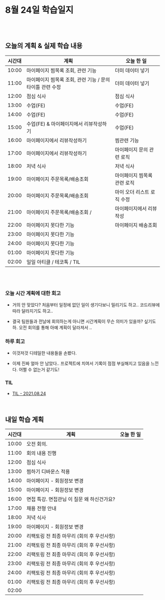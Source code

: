 # 8월 24일 학습일지

<br/>
<br/>

## 오늘의 계획 & 실제 학습 내용

| 시간대 | 계획                                                      | 오늘 한 일                  |
| ------ | --------------------------------------------------------- | --------------------------- |
| 10:00  | 마이페이지 찜목록 조회, 관련 기능                         | 더미 데이터 넣기            |
| 11:00  | 마이페이지 찜목록 조회, 관련 기능 / 문의 타이틀 관련 수정 | 더미 데이터 넣기            |
| 12:00  | 점심 식사                                                 | 점심 식사                   |
| 13:00  | 수업(FE)                                                  | 수업(FE)                    |
| 14:00  | 수업(FE)                                                  | 수업(FE)                    |
| 15:00  | 수업(FE) & 마이페이지에서 리뷰작성하기                    | 수업(FE)                    |
| 16:00  | 마이페이지에서 리뷰작성하기                               | 찜관련 기능                 |
| 17:00  | 마이페이지에서 리뷰작성하기                               | 마이페이지 문의 관련 로직   |
| 18:00  | 저녁 식사                                                 | 저녁 식사                   |
| 19:00  | 마이페이지 주문목록/배송조회                              | 마이페이지 찜목록 관련 로직 |
| 20:00  | 마이페이지 주문목록/배송조회                              | 마이 오더 리스트 로직 수정  |
| 21:00  | 마이페이지 주문목록/배송조회 /                            | 마이페이지에서 리뷰 작성    |
| 22:00  | 마이페이지 못다한 기능                                    | 마이페이지 배송조회         |
| 23:00  | 마이페이지 못다한 기능                                    |                             |
| 24:00  | 마이페이지 못다한 기능                                    |                             |
| 01:00  | 마이페이지 못다한 기능                                    |                             |
| 02:00  | 일일 아티클 / 테코톡 / TIL                                |                             |

<br/>
<br/>

### 오늘 시간 계획에 대한 회고

- 거의 안 맞았다? 처음부터 일정에 없던 일이 생기다보니 밀리기도 하고.. 코드리뷰에 따라 달라지기도 하고..

- 결국 팀원들과 전날에 회의하는게 아니면 시간계획이 무슨 의미가 있을까? 싶기도 하. 오전 회의를 통해 아예 계획이 달라져서 ..

### 하루 회고

- 이것저것 디테일한 내용들을 손봤다.

- 이제 진짜 얼마 안 남았다.. 프로젝트에 치여서 기록이 점점 부실해지고 있음을 느낀다. 어쩔 수 없는거 같기도!

### TIL

- [TIL - 2021.08.24](https://velog.io/@jjuny546/TIL-2021.08.24)

<br/>

## 내일 학습 계획

| 시간대 | 계획                                       | 오늘 한 일 |
| ------ | ------------------------------------------ | ---------- |
| 10:00  | 오전 회의.                                 |            |
| 11:00  | 회의 내용 진행                             |            |
| 12:00  | 점심 식사                                  |            |
| 13:00  | 찜하기 디바운스 적용                       |            |
| 14:00  | 마이페이지 - 회원정보 변경                 |            |
| 15:00  | 마이페이지 - 회원정보 변경                 |            |
| 16:00  | 면접 특강. 면접관님 이 질문 왜 하신건가요? |            |
| 17:00  | 채용 전형 안내                             |            |
| 18:00  | 저녁 식사                                  |            |
| 19:00  | 마이페이지 - 회원정보 변경                 |            |
| 20:00  | 리팩토링 전 최종 마무리 (회의 후 우선사항) |            |
| 21:00  | 리팩토링 전 최종 마무리 (회의 후 우선사항) |            |
| 22:00  | 리팩토링 전 최종 마무리 (회의 후 우선사항) |            |
| 23:00  | 리팩토링 전 최종 마무리 (회의 후 우선사항) |            |
| 24:00  | 리팩토링 전 최종 마무리 (회의 후 우선사항) |            |
| 01:00  | 리팩토링 전 최종 마무리 (회의 후 우선사항) |            |
| 02:00  |                                            |            |
